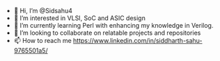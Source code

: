 - 👋 Hi, I’m @Sidsahu4
- 👀 I’m interested in VLSI, SoC and ASIC design
- 🌱 I’m currently learning Perl with enhancing my knowledge in Verilog.
- 💞️ I’m looking to collaborate on relatable projects and repositories
- 📫 How to reach me https://www.linkedin.com/in/siddharth-sahu-9765501a5/

<!---
Sidsahu4/Sidsahu4 is a ✨ special ✨ repository because its `README.md` (this file) appears on your GitHub profile.
You can click the Preview link to take a look at your changes.
--->

